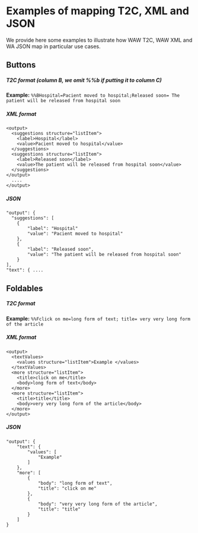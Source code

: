 # Examples of mapping T2C, XML and JSON #
We provide here some examples to illustrate how WAW T2C, WAW XML and WA JSON map in particular use cases.

## Buttons ##

##### T2C format (column B, we omit %%b if putting it to column C)
**Example:** `%%BHospital=Pacient moved to hospital;Released soon= The patient will be released from hospital soon`

##### XML format

    <output>
      <suggestions structure="listItem">
        <label>Hospital</label>
        <value>Pacient moved to hospital</value>
      </suggestions>
      <suggestions structure="listItem">
        <label>Released soon</label>
        <value>The patient will be released from hospital soon</value>
      </suggestions>
    </output>
      ....
    </output>


##### JSON

    "output": {
      "suggestions": [
        {
            "label": "Hospital"
            "value": "Pacient moved to hospital"
        }, 
        {
            "label": "Released soon",
            "value": "The patient will be released from hospital soon"
        }
    ],
    "text": { ....


## Foldables ##

##### T2C format
**Example:** `%%Fclick on me=long form of text; title= very very long form of the article`

##### XML format

    <output>
      <textValues>
        <values structure="listItem">Example </values>
      </textValues>
      <more structure="listItem">
        <title>click on me</title>
        <body>long form of text</body>
      </more>
      <more structure="listItem">
        <title>title</title>
        <body>very very long form of the article</body>
      </more>
    </output>


##### JSON

    "output": {
        "text": {
            "values": [
                "Example"
            ]
        }, 
        "more": [
            {
                "body": "long form of text", 
                "title": "click on me"
            }, 
            {
                "body": "very very long form of the article", 
                "title": "title"
            }
        ]
    }
